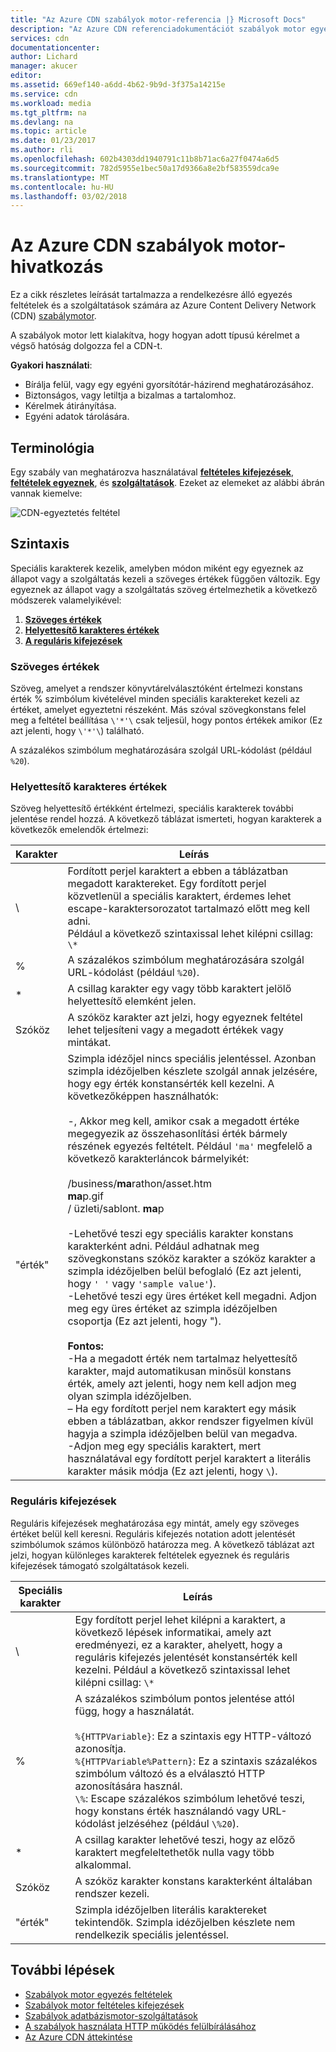```yaml
---
title: "Az Azure CDN szabályok motor-referencia |} Microsoft Docs"
description: "Az Azure CDN referenciadokumentációt szabályok motor egyezés feltételek és a szolgáltatások."
services: cdn
documentationcenter: 
author: Lichard
manager: akucer
editor: 
ms.assetid: 669ef140-a6dd-4b62-9b9d-3f375a14215e
ms.service: cdn
ms.workload: media
ms.tgt_pltfrm: na
ms.devlang: na
ms.topic: article
ms.date: 01/23/2017
ms.author: rli
ms.openlocfilehash: 602b4303dd1940791c11b8b71ac6a27f0474a6d5
ms.sourcegitcommit: 782d5955e1bec50a17d9366a8e2bf583559dca9e
ms.translationtype: MT
ms.contentlocale: hu-HU
ms.lasthandoff: 03/02/2018
---
```

# <a name="azure-cdn-rules-engine-reference"></a>Az Azure CDN szabályok motor-hivatkozás
Ez a cikk részletes leírását tartalmazza a rendelkezésre álló egyezés feltételek és a szolgáltatások számára az Azure Content Delivery Network (CDN) [szabálymotor](cdn-rules-engine.md).

A szabályok motor lett kialakítva, hogy hogyan adott típusú kérelmet a végső hatóság dolgozza fel a CDN-t.

**Gyakori használati**:

- Bírálja felül, vagy egy egyéni gyorsítótár-házirend meghatározásához.
- Biztonságos, vagy letiltja a bizalmas a tartalomhoz.
- Kérelmek átirányítása.
- Egyéni adatok tárolására.

## <a name="terminology"></a>Terminológia
Egy szabály van meghatározva használatával [ **feltételes kifejezések**](cdn-rules-engine-reference-conditional-expressions.md), [ **feltételek egyeznek**](cdn-rules-engine-reference-match-conditions.md), és [ **szolgáltatások**](cdn-rules-engine-reference-features.md). Ezeket az elemeket az alábbi ábrán vannak kiemelve:

 ![CDN-egyeztetés feltétel](./media/cdn-rules-engine-reference/cdn-rules-engine-terminology.png)

## <a name="syntax"></a>Szintaxis

Speciális karakterek kezelik, amelyben módon miként egy egyeznek az állapot vagy a szolgáltatás kezeli a szöveges értékek függően változik. Egy egyeznek az állapot vagy a szolgáltatás szöveg értelmezhetik a következő módszerek valamelyikével:

1. [**Szöveges értékek**](#literal-values) 
2. [**Helyettesítő karakteres értékek**](#wildcard-values)
3. [**A reguláris kifejezések**](#regular-expressions)

### <a name="literal-values"></a>Szöveges értékek
Szöveg, amelyet a rendszer könyvtárelválasztóként értelmezi konstans érték % szimbólum kivételével minden speciális karaktereket kezeli az értéket, amelyet egyeztetni részeként. Más szóval szövegkonstans felel meg a feltétel beállítása `\'*'\` csak teljesül, hogy pontos értékek amikor (Ez azt jelenti, hogy `\'*'\`) található.
 
A százalékos szimbólum meghatározására szolgál URL-kódolást (például `%20`).

### <a name="wildcard-values"></a>Helyettesítő karakteres értékek
Szöveg helyettesítő értékként értelmezi, speciális karakterek további jelentése rendel hozzá. A következő táblázat ismerteti, hogyan karakterek a következők emelendők értelmezi:

Karakter | Leírás
----------|------------
\ | Fordított perjel karaktert a ebben a táblázatban megadott karaktereket. Egy fordított perjel közvetlenül a speciális karaktert, érdemes lehet escape-karaktersorozatot tartalmazó előtt meg kell adni.<br/>Például a következő szintaxissal lehet kilépni csillag: `\*`
% | A százalékos szimbólum meghatározására szolgál URL-kódolást (például `%20`).
* | A csillag karakter egy vagy több karaktert jelölő helyettesítő elemként jelen.
Szóköz | A szóköz karakter azt jelzi, hogy egyeznek feltétel lehet teljesíteni vagy a megadott értékek vagy mintákat.
"érték" | Szimpla idézőjel nincs speciális jelentéssel. Azonban szimpla idézőjelben készlete szolgál annak jelzésére, hogy egy érték konstansérték kell kezelni. A következőképpen használhatók:<br><br/>-, Akkor meg kell, amikor csak a megadott értéke megegyezik az összehasonlítási érték bármely részének egyezés feltételt.  Például `'ma'` megfelelő a következő karakterláncok bármelyikét: <br/><br/>/business/**ma**rathon/asset.htm<br/>**ma**p.gif<br/>/ üzleti/sablont. **ma**p<br /><br />-Lehetővé teszi egy speciális karakter konstans karakterként adni. Például adhatnak meg szövegkonstans szóköz karakter a szóköz karakter a szimpla idézőjelben belül befoglaló (Ez azt jelenti, hogy `' '` vagy `'sample value'`).<br/>-Lehetővé teszi egy üres értéket kell megadni. Adjon meg egy üres értéket az szimpla idézőjelben csoportja (Ez azt jelenti, hogy ").<br /><br/>**Fontos:**<br/>-Ha a megadott érték nem tartalmaz helyettesítő karakter, majd automatikusan minősül konstans érték, amely azt jelenti, hogy nem kell adjon meg olyan szimpla idézőjelben.<br/>– Ha egy fordított perjel nem karaktert egy másik ebben a táblázatban, akkor rendszer figyelmen kívül hagyja a szimpla idézőjelben belül van megadva.<br/>-Adjon meg egy speciális karaktert, mert használatával egy fordított perjel karaktert a literális karakter másik módja (Ez azt jelenti, hogy `\`).

### <a name="regular-expressions"></a>Reguláris kifejezések

Reguláris kifejezések meghatározása egy mintát, amely egy szöveges értéket belül kell keresni. Reguláris kifejezés notation adott jelentését szimbólumok számos különböző határozza meg. A következő táblázat azt jelzi, hogyan különleges karakterek feltételek egyeznek és reguláris kifejezések támogató szolgáltatások kezeli.

Speciális karakter | Leírás
------------------|------------
\ | Egy fordított perjel lehet kilépni a karaktert, a következő lépések informatikai, amely azt eredményezi, ez a karakter, ahelyett, hogy a reguláris kifejezés jelentését konstansérték kell kezelni. Például a következő szintaxissal lehet kilépni csillag: `\*`
% | A százalékos szimbólum pontos jelentése attól függ, hogy a használatát.<br/><br/> `%{HTTPVariable}`: Ez a szintaxis egy HTTP-változó azonosítja.<br/>`%{HTTPVariable%Pattern}`: Ez a szintaxis százalékos szimbólum változó és a elválasztó HTTP azonosítására használ.<br />`\%`: Escape százalékos szimbólum lehetővé teszi, hogy konstans érték használandó vagy URL-kódolást jelzéséhez (például `\%20`).
* | A csillag karakter lehetővé teszi, hogy az előző karaktert megfeleltethetők nulla vagy több alkalommal. 
Szóköz | A szóköz karakter konstans karakterként általában rendszer kezeli. 
"érték" | Szimpla idézőjelben literális karaktereket tekintendők. Szimpla idézőjelben készlete nem rendelkezik speciális jelentéssel.


## <a name="next-steps"></a>További lépések
* [Szabályok motor egyezés feltételek](cdn-rules-engine-reference-match-conditions.md)
* [Szabályok motor feltételes kifejezések](cdn-rules-engine-reference-conditional-expressions.md)
* [Szabályok adatbázismotor-szolgáltatások](cdn-rules-engine-reference-features.md)
* [A szabályok használata HTTP működés felülbírálásához](cdn-rules-engine.md)
* [Az Azure CDN áttekintése](cdn-overview.md)
